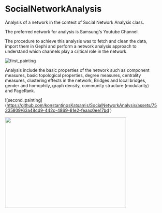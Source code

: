 # SocialNetworkAnalysis
 Analysis of a network in the context of Social Network Analysis class.

 The preferred network for analysis is Samsung's Youtube Channel.

 The procedure to achieve this analysis was to fetch and clean the data, import them in Gephi and perform a network analysis approach to understand
which channels play a critical role in the network.

![first_painting](https://github.com/konstantinosKatsamis/SocialNetworkAnalysis/assets/75335809/a6df9a82-bb92-43aa-81c4-5abf738ddbd2)

 Analysis include the basic properties of the network such as component measures, basic topological properties, degree measures, centrality measures, clustering effects in the network, Bridges and local bridges, gender and homophily, graph density, community structure (modularity) and PageRank.

 ![second_painting](https://github.com/konstantinosKatsamis/SocialNetworkAnalysis/assets/75335809/63a48cd9-442c-4869-81e2-feaac0ee17bd <!-- width="400" height="300" -->)



<img src="https://private-user-images.githubusercontent.com/75335809/318189020/a6df9a82-bb92-43aa-81c4-5abf738ddbd2.JPG" width="400" height="300">
